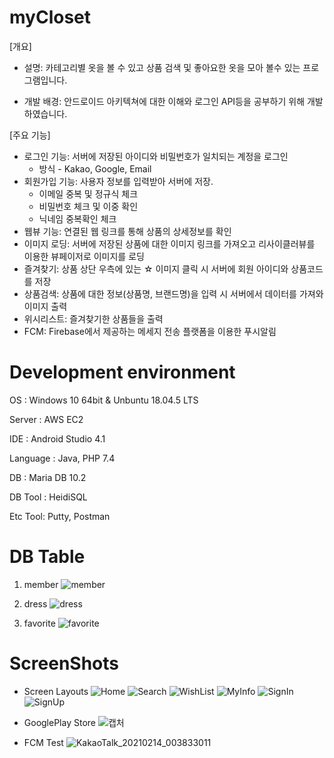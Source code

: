 # myCloset
[개요]
- 설명: 카테고리별 옷을 볼 수 있고 상품 검색 및 좋아요한 옷을 모아 볼수 있는 프로그램입니다.

- 개발 배경: 안드로이드 아키텍쳐에 대한 이해와 로그인 API등을 공부하기 위해 개발하였습니다.


[주요 기능]

- 로그인 기능: 서버에 저장된 아이디와 비밀번호가 일치되는 계정을 로그인 
  - 방식 - Kakao, Google, Email
- 회원가입 기능: 사용자 정보를 입력받아 서버에 저장.
  - 이메일 중복 및 정규식 체크
  - 비밀번호 체크 및 이중 확인
  - 닉네임 중복확인 체크
- 웹뷰 기능: 연결된 웹 링크를 통해 상품의 상세정보를 확인
- 이미지 로딩: 서버에 저장된 상품에 대한 이미지 링크를 가져오고 리사이클러뷰를 이용한 뷰페이저로 이미지를 로딩
- 즐겨찾기: 상품 상단 우측에 있는 ☆ 이미지 클릭 시 서버에 회원 아이디와 상품코드를 저장
- 상품검색: 상품에 대한 정보(상품명, 브랜드명)을 입력 시 서버에서 데이터를 가져와 이미지 출력
- 위시리스트: 즐겨찾기한 상품들을 출력
- FCM: Firebase에서 제공하는 메세지 전송 플랫폼을 이용한 푸시알림

# Development environment

OS : Windows 10 64bit & Unbuntu 18.04.5 LTS

Server : AWS EC2

IDE : Android Studio 4.1

Language : Java, PHP 7.4

DB : Maria DB 10.2

DB Tool : HeidiSQL

Etc Tool: Putty, Postman

# DB Table

1. member
![member](https://user-images.githubusercontent.com/52353492/107740444-7c95c980-6d4e-11eb-8ba5-13614d1ece03.PNG)

2. dress
![dress](https://user-images.githubusercontent.com/52353492/107740446-7dc6f680-6d4e-11eb-9eef-c692f1be12b8.PNG)

3. favorite
![favorite](https://user-images.githubusercontent.com/52353492/107740441-7b649c80-6d4e-11eb-9086-29ccbd8818b2.PNG)



# ScreenShots
- Screen Layouts
![Home](https://user-images.githubusercontent.com/52353492/107740008-76531d80-6d4d-11eb-9950-c884282bf58f.jpg)
![Search](https://user-images.githubusercontent.com/52353492/107739997-73f0c380-6d4d-11eb-84c6-5b722bc62b49.jpg)
![WishList](https://user-images.githubusercontent.com/52353492/107740004-75ba8700-6d4d-11eb-8173-399ee7ea0df6.jpg)
![MyInfo](https://user-images.githubusercontent.com/52353492/107740010-76ebb400-6d4d-11eb-9b7e-cdc357b4d79a.jpg)
![SignIn](https://user-images.githubusercontent.com/52353492/107740000-7521f080-6d4d-11eb-9183-eff286dbda56.jpg)
![SignUp](https://user-images.githubusercontent.com/52353492/107740002-7521f080-6d4d-11eb-8ed5-3d2b0c3be0b4.jpg)

- GooglePlay Store
![캡처](https://user-images.githubusercontent.com/52353492/107740317-2d4f9900-6d4e-11eb-806b-e5f8a69c94b0.PNG)

- FCM Test
![KakaoTalk_20210214_003833011](https://user-images.githubusercontent.com/52353492/107854172-80fcd800-6e5d-11eb-94d8-bbb6a07d8e14.jpg)
